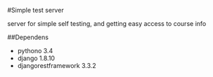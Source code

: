 #Simple test server

server for simple self testing, and getting easy access to course info

##Dependens

* pythono 3.4
* django 1.8.10
* djangorestframework 3.3.2
